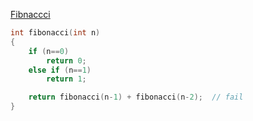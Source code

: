 [Fibnaccci](https://github.com/dhyoum/SSA/tree/master/src/fibonacci)
```c
int fibonacci(int n)
{
    if (n==0)
        return 0;
    else if (n==1)
        return 1;

    return fibonacci(n-1) + fibonacci(n-2);  // fail 
}
```
